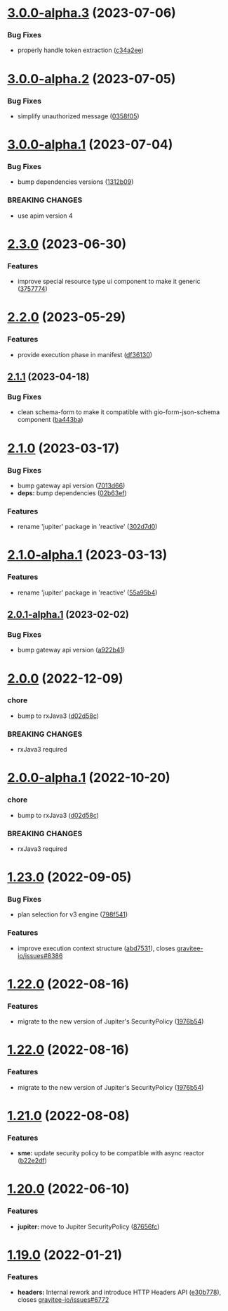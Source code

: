# [3.0.0-alpha.3](https://github.com/gravitee-io/gravitee-policy-oauth2/compare/3.0.0-alpha.2...3.0.0-alpha.3) (2023-07-06)


### Bug Fixes

* properly handle token extraction ([c34a2ee](https://github.com/gravitee-io/gravitee-policy-oauth2/commit/c34a2ee172060f4a5f10f59337536863722f407d))

# [3.0.0-alpha.2](https://github.com/gravitee-io/gravitee-policy-oauth2/compare/3.0.0-alpha.1...3.0.0-alpha.2) (2023-07-05)


### Bug Fixes

* simplify unauthorized message ([0358f05](https://github.com/gravitee-io/gravitee-policy-oauth2/commit/0358f054ba8c83a3232669997d1293c873e2ceef))

# [3.0.0-alpha.1](https://github.com/gravitee-io/gravitee-policy-oauth2/compare/2.3.0...3.0.0-alpha.1) (2023-07-04)


### Bug Fixes

* bump dependencies versions ([1312b09](https://github.com/gravitee-io/gravitee-policy-oauth2/commit/1312b09e067e0be6542ea956f8f67e9d3b10c4ce))


### BREAKING CHANGES

* use apim version 4

# [2.3.0](https://github.com/gravitee-io/gravitee-policy-oauth2/compare/2.2.0...2.3.0) (2023-06-30)


### Features

* improve special resource type ui component to make it generic ([3757774](https://github.com/gravitee-io/gravitee-policy-oauth2/commit/3757774fe7c0572acbc21df57988a179a691976c))

# [2.2.0](https://github.com/gravitee-io/gravitee-policy-oauth2/compare/2.1.1...2.2.0) (2023-05-29)


### Features

* provide execution phase in manifest ([df36130](https://github.com/gravitee-io/gravitee-policy-oauth2/commit/df36130865b1e553c6cdf186d031756e636b58cc))

## [2.1.1](https://github.com/gravitee-io/gravitee-policy-oauth2/compare/2.1.0...2.1.1) (2023-04-18)


### Bug Fixes

* clean schema-form to make it compatible with gio-form-json-schema component ([ba443ba](https://github.com/gravitee-io/gravitee-policy-oauth2/commit/ba443baafb7036e9c8a2f7777e38193fd5a7c4ce))

# [2.1.0](https://github.com/gravitee-io/gravitee-policy-oauth2/compare/2.0.0...2.1.0) (2023-03-17)


### Bug Fixes

* bump gateway api version ([7013d66](https://github.com/gravitee-io/gravitee-policy-oauth2/commit/7013d668d03f9d114a6804c76ca0bba33314b98f))
* **deps:** bump dependencies ([02b63ef](https://github.com/gravitee-io/gravitee-policy-oauth2/commit/02b63efad651902c9bf30066d50c4660405c1ad8))


### Features

* rename 'jupiter' package in 'reactive' ([302d7d0](https://github.com/gravitee-io/gravitee-policy-oauth2/commit/302d7d0badc7b41abb2c763027edbefe0f3d2dd4))

# [2.1.0-alpha.1](https://github.com/gravitee-io/gravitee-policy-oauth2/compare/2.0.1-alpha.1...2.1.0-alpha.1) (2023-03-13)


### Features

* rename 'jupiter' package in 'reactive' ([55a95b4](https://github.com/gravitee-io/gravitee-policy-oauth2/commit/55a95b4796a8bd1dad250774e5f2851a2cfea024))

## [2.0.1-alpha.1](https://github.com/gravitee-io/gravitee-policy-oauth2/compare/2.0.0...2.0.1-alpha.1) (2023-02-02)


### Bug Fixes

* bump gateway api version ([a922b41](https://github.com/gravitee-io/gravitee-policy-oauth2/commit/a922b4199062f6cea05afef55a5b14e9237ff3cc))

# [2.0.0](https://github.com/gravitee-io/gravitee-policy-oauth2/compare/1.23.0...2.0.0) (2022-12-09)


### chore

* bump to rxJava3 ([d02d58c](https://github.com/gravitee-io/gravitee-policy-oauth2/commit/d02d58c944a82ad2d66d59f5f8550cf6f6b9b7d6))


### BREAKING CHANGES

* rxJava3 required

# [2.0.0-alpha.1](https://github.com/gravitee-io/gravitee-policy-oauth2/compare/1.23.0...2.0.0-alpha.1) (2022-10-20)


### chore

* bump to rxJava3 ([d02d58c](https://github.com/gravitee-io/gravitee-policy-oauth2/commit/d02d58c944a82ad2d66d59f5f8550cf6f6b9b7d6))


### BREAKING CHANGES

* rxJava3 required

# [1.23.0](https://github.com/gravitee-io/gravitee-policy-oauth2/compare/1.22.0...1.23.0) (2022-09-05)


### Bug Fixes

* plan selection for v3 engine ([798f541](https://github.com/gravitee-io/gravitee-policy-oauth2/commit/798f5413ff2d084bdac2687b7e12c43fc39ca5ce))


### Features

* improve execution context structure ([abd7531](https://github.com/gravitee-io/gravitee-policy-oauth2/commit/abd753109ccef5b72055c6c74acf663a16e559dd)), closes [gravitee-io/issues#8386](https://github.com/gravitee-io/issues/issues/8386)

# [1.22.0](https://github.com/gravitee-io/gravitee-policy-oauth2/compare/1.21.0...1.22.0) (2022-08-16)


### Features

* migrate to the new version of Jupiter's SecurityPolicy ([1976b54](https://github.com/gravitee-io/gravitee-policy-oauth2/commit/1976b544e18099ceaaacd5164e50257fc1dfa95a))

# [1.22.0](https://github.com/gravitee-io/gravitee-policy-oauth2/compare/1.21.0...1.22.0) (2022-08-16)


### Features

* migrate to the new version of Jupiter's SecurityPolicy ([1976b54](https://github.com/gravitee-io/gravitee-policy-oauth2/commit/1976b544e18099ceaaacd5164e50257fc1dfa95a))

# [1.21.0](https://github.com/gravitee-io/gravitee-policy-oauth2/compare/1.20.0...1.21.0) (2022-08-08)


### Features

* **sme:** update security policy to be compatible with async reactor ([b22e2df](https://github.com/gravitee-io/gravitee-policy-oauth2/commit/b22e2df14fea2ac20e19a869a7a9cdb0948be6a9))

# [1.20.0](https://github.com/gravitee-io/gravitee-policy-oauth2/compare/1.19.0...1.20.0) (2022-06-10)


### Features

* **jupiter:** move to Jupiter SecurityPolicy ([87656fc](https://github.com/gravitee-io/gravitee-policy-oauth2/commit/87656fce5a47766bfacb4a7f75779f6fca90c47b))

# [1.19.0](https://github.com/gravitee-io/gravitee-policy-oauth2/compare/1.18.0...1.19.0) (2022-01-21)


### Features

* **headers:** Internal rework and introduce HTTP Headers API ([e30b778](https://github.com/gravitee-io/gravitee-policy-oauth2/commit/e30b7780a0508ffd9fd91379b90eb2daffd59eef)), closes [gravitee-io/issues#6772](https://github.com/gravitee-io/issues/issues/6772)
